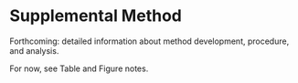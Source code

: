 # Supplemental Method

Forthcoming: detailed information about method development, procedure, and analysis.

For now, see Table and Figure notes.